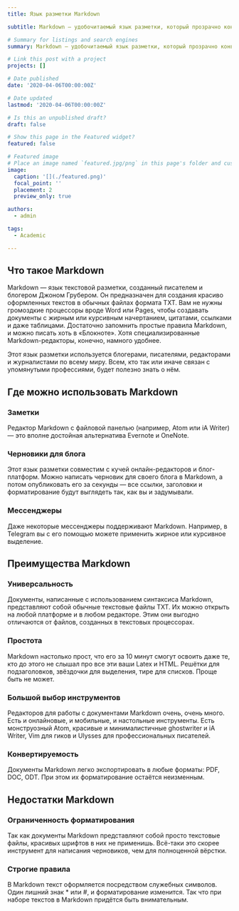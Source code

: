 ```yaml
---
title: Язык разметки Markdown

subtitle: Markdown — удобочитаемый язык разметки, который прозрачно конвертируется в HTML. Его можно открывать и изменять в любом редакторе текста. Широко используется для написания документаций и README-файлов.

# Summary for listings and search engines
summary: Markdown — удобочитаемый язык разметки, который прозрачно конвертируется в HTML. Его можно открывать и изменять в любом редакторе текста. Широко используется для написания документаций и README-файлов.

# Link this post with a project
projects: []

# Date published
date: '2020-04-06T00:00:00Z'

# Date updated
lastmod: '2020-04-06T00:00:00Z'

# Is this an unpublished draft?
draft: false

# Show this page in the Featured widget?
featured: false

# Featured image
# Place an image named `featured.jpg/png` in this page's folder and customize its options here.
image:
  caption: '[](./featured.png)'
  focal_point: ''
  placement: 2
  preview_only: true

authors:
  - admin

tags:
  - Academic

---
```


## Что такое Markdown

Markdown — язык текстовой разметки, созданный писателем и блогером Джоном Грубером. Он предназначен для создания красиво оформленных текстов в обычных файлах формата TXT. Вам не нужны громоздкие процессоры вроде Word или Pages, чтобы создавать документы с жирным или курсивным начертанием, цитатами, ссылками и даже таблицами. Достаточно запомнить простые правила Markdown, и можно писать хоть в «Блокноте». Хотя специализированные Markdown-редакторы, конечно, намного удобнее.

Этот язык разметки используется блогерами, писателями, редакторами и журналистами по всему миру. Всем, кто так или иначе связан с упомянутыми профессиями, будет полезно знать о нём.

## Где можно использовать Markdown

### Заметки

Редактор Markdown с файловой панелью (например, Atom или iA Writer) — это вполне достойная альтернатива Evernote и OneNote. 

### Черновики для блога

Этот язык разметки совместим с кучей онлайн-редакторов и блог-платформ. Можно написать черновик для своего блога в Markdown, а потом опубликовать его за секунды — все ссылки, заголовки и форматирование будут выглядеть так, как вы и задумывали. 

### Мессенджеры

Даже некоторые мессенджеры поддерживают Markdown. Например, в Telegram вы с его помощью можете применить жирное или курсивное выделение.

## Преимущества Markdown

### Универсальность

Документы, написанные с использованием синтаксиса Markdown, представляют собой обычные текстовые файлы TXT. Их можно открыть на любой платформе и в любом редакторе. Этим они выгодно отличаются от файлов, созданных в текстовых процессорах. 

### Простота

Markdown настолько прост, что его за 10 минут смогут освоить даже те, кто до этого не слышал про все эти ваши Latex и HTML. Решётки для подзаголовков, звёздочки для выделения, тире для списков. Проще быть не может.

### Большой выбор инструментов

Редакторов для работы с документами Markdown очень, очень много. Есть и онлайновые, и мобильные, и настольные инструменты. Есть монструозный Atom, красивые и минималистичные ghostwriter и iA Writer, Vim для гиков и Ulysses для профессиональных писателей. 

### Конвертируемость

Документы Markdown легко экспортировать в любые форматы: PDF, DOC, ODT. При этом их форматирование остаётся неизменным.

## Недостатки Markdown

### Ограниченность форматирования

Так как документы Markdown представляют собой просто текстовые файлы, красивых шрифтов в них не применишь. Всё-таки это скорее инструмент для написания черновиков, чем для полноценной вёрстки.

### Строгие правила

В Markdown текст оформляется посредством служебных символов. Один лишний знак * или #, и форматирование изменится. Так что при наборе текстов в Markdown придётся быть внимательным.
